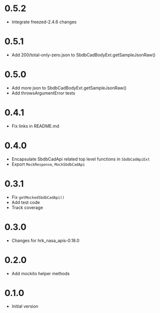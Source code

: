 # 0.5.2

- Integrate freezed-2.4.6 changes

# 0.5.1

- Add 200/total-only-zero.json to SbdbCadBodyExt.getSampleJsonRaw()

# 0.5.0

- Add more json to SbdbCadBodyExt.getSampleJsonRaw()
- Add throwsArgumentError tests

# 0.4.1

- Fix links in README.md

# 0.4.0

- Encapsulate SbdbCadApi related top level functions in `SbdbCadApiExt`
- Export `MockResponse`, `MockSbdbCadApi`

# 0.3.1

- Fix `getMockedSbdbCadApi()`
- Add test code
- Track coverage

# 0.3.0

- Changes for hrk_nasa_apis-0.18.0

# 0.2.0

- Add mockito helper methods

# 0.1.0

- Initial version
